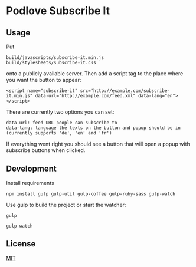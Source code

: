 # Podlove Subscribe It

## Usage

Put

    build/javascripts/subscribe-it.min.js
    build/stylesheets/subscribe-it.css

onto a publicly available server. Then add a script tag to the place where you want the button to appear:

    <script name="subscribe-it" src="http://example.com/subscribe-it.min.js" data-url="http://example.com/feed.xml" data-lang="en"></script>

There are currently two options you can set:

    data-url: feed URL people can subscribe to
    data-lang: language the texts on the button and popup should be in (currently supports 'de', 'en' and 'fr')

If everything went right you should see a button that will open a popup with subscribe buttons when clicked.

## Development

Install requirements

    npm install gulp gulp-util gulp-coffee gulp-ruby-sass gulp-watch

Use gulp to build the project or start the watcher:

    gulp

    gulp watch

## License

[MIT](https://github.com/benzimmer/podlove-subscribe-it/blob/master/LICENSE)
